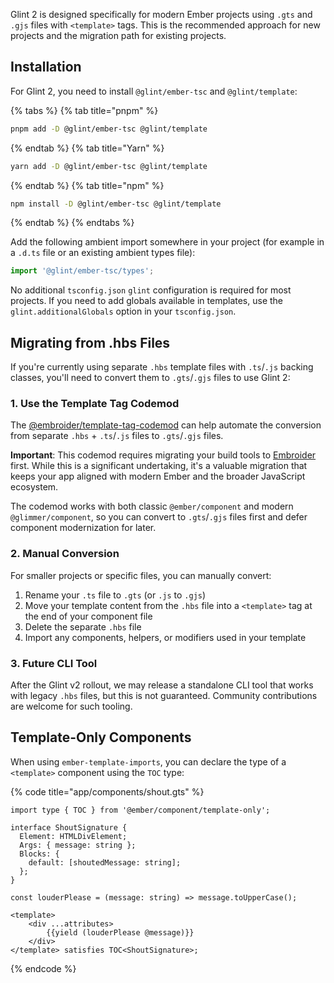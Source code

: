 Glint 2 is designed specifically for modern Ember projects using `.gts` and `.gjs` files with `<template>` tags. This is the recommended approach for new projects and the migration path for existing projects.

## Installation

For Glint 2, you need to install `@glint/ember-tsc` and `@glint/template`:

{% tabs %}
{% tab title="pnpm" %}

```sh
pnpm add -D @glint/ember-tsc @glint/template
```

{% endtab %}
{% tab title="Yarn" %}

```sh
yarn add -D @glint/ember-tsc @glint/template
```

{% endtab %}
{% tab title="npm" %}

```sh
npm install -D @glint/ember-tsc @glint/template
```

{% endtab %}
{% endtabs %}

Add the following ambient import somewhere in your project (for example in a `.d.ts` file or an existing ambient types file):

```typescript
import '@glint/ember-tsc/types';
```

No additional `tsconfig.json` `glint` configuration is required for most projects. If you need to add globals available in templates, use the `glint.additionalGlobals` option in your `tsconfig.json`.

## Migrating from .hbs Files

If you're currently using separate `.hbs` template files with `.ts`/`.js` backing classes, you'll need to convert them to `.gts`/`.gjs` files to use Glint 2:

### 1. Use the Template Tag Codemod

The [@embroider/template-tag-codemod](https://www.npmjs.com/package/@embroider/template-tag-codemod) can help automate the conversion from separate `.hbs` + `.ts`/`.js` files to `.gts`/`.gjs` files.

**Important**: This codemod requires migrating your build tools to [Embroider](https://github.com/embroider-build/embroider) first. While this is a significant undertaking, it's a valuable migration that keeps your app aligned with modern Ember and the broader JavaScript ecosystem.

The codemod works with both classic `@ember/component` and modern `@glimmer/component`, so you can convert to `.gts`/`.gjs` files first and defer component modernization for later.

### 2. Manual Conversion

For smaller projects or specific files, you can manually convert:

1. Rename your `.ts` file to `.gts` (or `.js` to `.gjs`)
2. Move your template content from the `.hbs` file into a `<template>` tag at the end of your component file
3. Delete the separate `.hbs` file
4. Import any components, helpers, or modifiers used in your template

### 3. Future CLI Tool

After the Glint v2 rollout, we may release a standalone CLI tool that works with legacy `.hbs` files, but this is not guaranteed. Community contributions are welcome for such tooling.

## Template-Only Components

When using `ember-template-imports`, you can declare the type of a `<template>` component using the `TOC` type:

{% code title="app/components/shout.gts" %}

```glimmer-ts
import type { TOC } from '@ember/component/template-only';

interface ShoutSignature {
  Element: HTMLDivElement;
  Args: { message: string };
  Blocks: {
    default: [shoutedMessage: string];
  };
}

const louderPlease = (message: string) => message.toUpperCase();

<template>
    <div ...attributes>
        {{yield (louderPlease @message)}}
    </div>
</template> satisfies TOC<ShoutSignature>;
```

{% endcode %}

